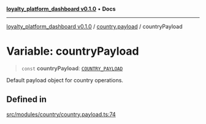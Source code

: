 [**loyalty_platform_dashboard v0.1.0**](../../README.md) • **Docs**

***

[loyalty_platform_dashboard v0.1.0](../../modules.md) / [country.payload](../README.md) / countryPayload

# Variable: countryPayload

> `const` **countryPayload**: [`COUNTRY_PAYLOAD`](../interfaces/COUNTRY_PAYLOAD.md)

Default payload object for country operations.

## Defined in

[src/modules/country/country.payload.ts:74](https://github.com/InnoScript-Co-Ltd/loyalty_platform_admin_dashboard/blob/0790cd2783d47b8cc9a3a9d22a28b20c5aacf6ee/src/modules/country/country.payload.ts#L74)
